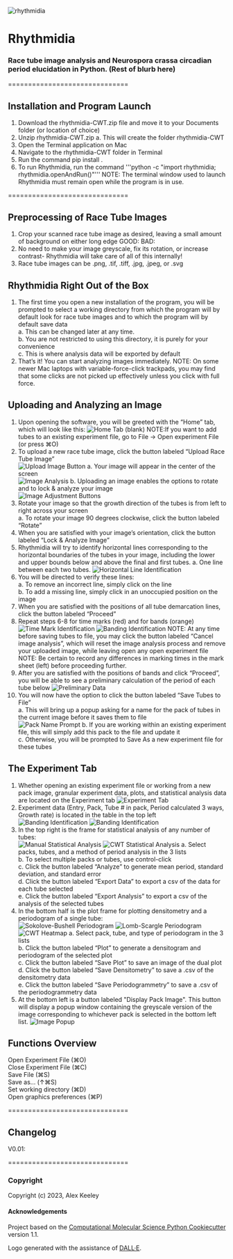 ![rhythmidia](rhythmidiaLogoBanner.jpg)

Rhythmidia
==============================
<!--[//]: # (Badges)
[![GitHub Actions Build Status](https://github.com/REPLACE_WITH_OWNER_ACCOUNT/rhythmidia/workflows/CI/badge.svg)](https://github.com/REPLACE_WITH_OWNER_ACCOUNT/rhythmidia/actions?query=workflow%3ACI)
[![codecov](https://codecov.io/gh/REPLACE_WITH_OWNER_ACCOUNT/Rhythmidia/branch/main/graph/badge.svg)](https://codecov.io/gh/REPLACE_WITH_OWNER_ACCOUNT/Rhythmidia/branch/main)-->

### Race tube image analysis and Neurospora crassa circadian period elucidation in Python. (Rest of blurb here)
==============================
## Installation and Program Launch
1. Download the rhythmidia-CWT.zip file and move it to your Documents folder (or location of choice)
2. Unzip rhythmidia-CWT.zip
    a. This will create the folder rhythmidia-CWT
3. Open the Terminal application on Mac
4. Navigate to the rhythmidia-CWT folder in Terminal
5. Run the command pip install .
6. To run Rhythmidia, run the command '''python -c "import rhythmidia; rhythmidia.openAndRun()"'''
    NOTE: The terminal window used to launch Rhythmidia must remain open while the program is in use.

==============================
## Preprocessing of Race Tube Images
1. Crop your scanned race tube image as desired, leaving a small amount of background on either long edge
    GOOD: 
    BAD: 
2. No need to make your image greyscale, fix its rotation, or increase contrast- Rhythmidia will take care of all of this internally!
3. Race tube images can be .png, .tif, .tiff, .jpg, .jpeg, or .svg

## Rhythmidia Right Out of the Box
1. The first time you open a new installation of the program, you will be prompted to select a working directory from which the program will by default look for race tube images and to which the program will by default save data<br />
    a. This can be changed later at any time.<br />
    b. You are not restricted to using this directory, it is purely for your convenience<br />
    c. This is where analysis data will be exported by default<br />
2. That’s it! You can start analyzing images immediately.
    NOTE: On some newer Mac laptops with variable-force-click trackpads, you may find that some clicks are not picked up effectively unless you click with full force.

## Uploading and Analyzing an Image
1. Upon opening the software, you will be greeted with the “Home” tab, which will look like this:
![Home Tab (blank)](screenshots/HomeTabBlank.png)
    NOTE:If you want to add tubes to an existing experiment file, go to File -> Open experiment File (or press ⌘O)
2. To upload a new race tube image, click the button labeled “Upload Race Tube Image”<br />
![Upload Image Button](screenshots/UploadImageButton.png)
    a. Your image will appear in the center of the screen<br />
    ![Image Analysis](screenshots/ImageAnal1.png)
    b. Uploading an image enables the options to rotate and to lock & analyze your image<br />
    ![Image Adjustment Buttons](screenshots/ImageChangeButtons.png)
3. Rotate your image so that the growth direction of the tubes is from left to right across your screen<br />
    a. To rotate your image 90 degrees clockwise, click the button labeled “Rotate”<br />
4. When you are satisfied with your image’s orientation, click the button labeled “Lock & Analyze Image”
5. Rhythmidia will try to identify horizontal lines corresponding to the horizontal boundaries of the tubes in your image, including the lower and upper bounds below and above the final and first tubes.
    a. One line between each two tubes.
![Horizontal Line Identification](screenshots/ImageAnal2.png)
6. You will be directed to verify these lines:<br />
    a. To remove an incorrect line, simply click on the line<br />
    b. To add a missing line, simply click in an unoccupied position on the image<br />
7. When you are satisfied with the positions of all tube demarcation lines, click the button labeled “Proceed”
8. Repeat steps 6-8 for time marks (red) and for bands (orange)<br />
![Time Mark Identification](screenshots/ImageAnal3.png)
![Banding Identification](screenshots/ImageAnal5.png)
    NOTE: At any time before saving tubes to file, you may click the button labeled “Cancel image analysis”, which will reset the image analysis process and remove your uploaded image, while leaving open any open experiment file
    NOTE: Be certain to record any differences in marking times in the mark sheet (left) before proceeding further.
9. After you are satisfied with the positions of bands and click “Proceed”, you will be able to see a preliminary calculation of the period of each tube below
![Preliminary Data](screenshots/ImageAnal6.png)
10. You will now have the option to click the button labeled “Save Tubes to File”<br />
    a.  This will bring up a popup asking for a name for the pack of tubes in the current image before it saves them to file<br />
    ![Pack Name Prompt](screenshots/PackName.png)
    b. If you are working within an existing experiment file, this will simply add this pack to the file and update it<br />
    c. Otherwise, you will be prompted to Save As a new experiment file for these tubes<br />

## The Experiment Tab
1. Whether opening an existing experiment file or working from a new pack image, granular experiment data, plots, and statistical analysis data are located on the Experiment tab
![Experiment Tab](screenshots/ExperimentTabBlank.png)
2. Experiment data (Entry, Pack, Tube # in pack, Period calculated 3 ways, Growth rate) is located in the table in the top left
![Banding Identification](screenshots/ExperimentTab1.png)
![Banding Identification](screenshots/ExperimentTab2.png)
3. In the top right is the frame for statistical analysis of any number of tubes:<br />
![Manual Statistical Analysis](screenshots/WaveletStatAnal.png)
![CWT Statistical Analysis](screenshots/ManualStatAnal.png)
    a. Select packs, tubes, and a method of period analysis in the 3 lists<br />
    b. To select multiple packs or tubes, use control-click<br />
    c. Click the button labeled “Analyze” to generate mean period, standard deviation, and standard error<br />
    d. Click the button labeled “Export Data” to export a csv of the data for each tube selected<br />
    e. Click the button labeled “Export Analysis” to export a csv of the analysis of the selected tubes<br />
4. In the bottom half is the plot frame for plotting densitometry and a periodogram of a single tube:<br />
![Sokolove-Bushell Periodogram](screenshots/SokoloveBushellPlot.png)
![Lomb-Scargle Periodogram](screenshots/LombScarglePlot.png)
![CWT Heatmap](screenshots/WaveletPlot.png)
    a. Select pack, tube, and type of periodogram in the 3 lists<br />
    b. Click the button labeled “Plot” to generate a densitogram and periodogram of the selected plot<br />
    c. Click the button labeled “Save Plot” to save an image of the dual plot<br />
    d. Click the button labeled “Save Densitometry” to save a .csv of the densitometry data<br />
    e. Click the button labeled “Save Periodogrammetry” to save a .csv of the periodogrammetry data<br />
5. At the bottom left is a button labeled "Display Pack Image". This button will display a popup window containing the greyscale version of the image corresponding to whichever pack is selected in the bottom left list.
![Image Popup](screenshots/DisplayImagePopup.png)

## Functions Overview
Open Experiment File      (⌘O)<br />
Close Experiment File     (⌘C)<br />
Save File                 (⌘S)<br />
Save as…                 (↑⌘S)<br />
Set working directory     (⌘D)<br />
Open graphics preferences (⌘P)<br />

==============================
## Changelog
V0.01: 


==============================

### Copyright

Copyright (c) 2023, Alex Keeley


#### Acknowledgements
 
Project based on the 
[Computational Molecular Science Python Cookiecutter](https://github.com/molssi/cookiecutter-cms) version 1.1.

Logo generated with the assistance of [DALL·E](https://labs.openai.com/).
